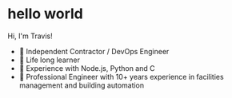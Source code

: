 # hello world
Hi, I'm Travis!
- 🔨 Independent Contractor / DevOps Engineer
- 📜 Life long learner
- 🏫 Experience with Node.js, Python and C
- 👷 Professional Engineer with 10+ years experience in facilities management and building automation
<!---
- 💞️ I’m looking to collaborate on ...
- 📫 How to reach me ...


traviscancode604/traviscancode604 is a ✨ special ✨ repository because its `README.md` (this file) appears on your GitHub profile.
You can click the Preview link to take a look at your changes.
--->
